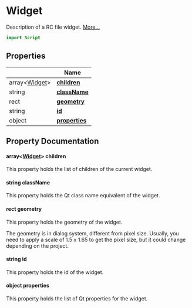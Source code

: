 # Widget

Description of a RC file widget. [More...](#detailed-description)

```qml
import Script
```

## Properties

| | Name |
|-|-|
|array<[Widget](../script/widget.md)>|**[children](#children)**|
|string|**[className](#className)**|
|rect|**[geometry](#geometry)**|
|string|**[id](#id)**|
|object|**[properties](#properties)**|

## Property Documentation

#### <a name="children"></a>array<[Widget](../script/widget.md)> **children**

This property holds the list of children of the current widget.

#### <a name="className"></a>string **className**

This property holds the Qt class name equivalent of the widget.

#### <a name="geometry"></a>rect **geometry**

This property holds the geometry of the widget.

The geometry is in dialog system, different from pixel size.
Usually, you need to apply a scale of 1.5 x 1.65 to get the pixel size, but it could change
depending on the project.

#### <a name="id"></a>string **id**

This property holds the id of the widget.

#### <a name="properties"></a>object **properties**

This property holds the list of Qt properties for the widget.
